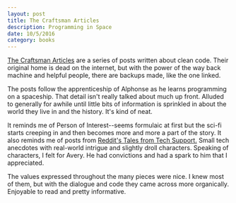 ```yaml
---
layout: post
title: The Craftsman Articles
description: Programming in Space
date: 10/5/2016
category: books
---
```


[The Craftsman Articles](https://github.com/sensui/the-craftsman-book/tree/master/) are a series of posts written about clean code. Their original home is dead on the internet, but with the power of the way back machine and helpful people, there are backups made, like the one linked.

The posts follow the apprenticeship of Alphonse as he learns programming on a spaceship. That detail isn't really talked about much up front. Alluded to generally for awhile until little bits of information is sprinkled in about the world they live in and the history. It's kind of neat.

It reminds me of Person of Interest--seems formulaic at first but the sci-fi starts creeping in and then becomes more and more  a part of the story. It also reminds me of posts from [Reddit's Tales from Tech Support.](https://www.reddit.com/r/talesfromtechsupport) Small tech anecdotes with real-world intrigue and slightly droll characters. Speaking of characters, I felt for Avery. He had convictions and had a spark to him that I appreciated.

The values expressed throughout the many pieces were nice. I knew most of them, but with the dialogue and code they came across more organically. Enjoyable to read and pretty informative.
